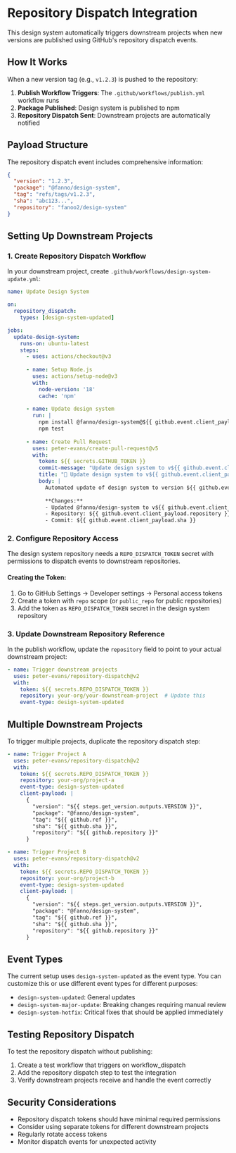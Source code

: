 # Repository Dispatch Integration

This design system automatically triggers downstream projects when new versions are published using GitHub's repository dispatch events.

## How It Works

When a new version tag (e.g., `v1.2.3`) is pushed to the repository:

1. **Publish Workflow Triggers**: The `.github/workflows/publish.yml` workflow runs
2. **Package Published**: Design system is published to npm
3. **Repository Dispatch Sent**: Downstream projects are automatically notified

## Payload Structure

The repository dispatch event includes comprehensive information:

```json
{
  "version": "1.2.3",
  "package": "@fanno/design-system", 
  "tag": "refs/tags/v1.2.3",
  "sha": "abc123...",
  "repository": "fanoo2/design-system"
}
```

## Setting Up Downstream Projects

### 1. Create Repository Dispatch Workflow

In your downstream project, create `.github/workflows/design-system-update.yml`:

```yaml
name: Update Design System

on:
  repository_dispatch:
    types: [design-system-updated]

jobs:
  update-design-system:
    runs-on: ubuntu-latest
    steps:
      - uses: actions/checkout@v3
      
      - name: Setup Node.js
        uses: actions/setup-node@v3
        with:
          node-version: '18'
          cache: 'npm'
      
      - name: Update design system
        run: |
          npm install @fanno/design-system@${{ github.event.client_payload.version }}
          npm test
          
      - name: Create Pull Request
        uses: peter-evans/create-pull-request@v5
        with:
          token: ${{ secrets.GITHUB_TOKEN }}
          commit-message: "Update design system to v${{ github.event.client_payload.version }}"
          title: "🎨 Update design system to v${{ github.event.client_payload.version }}"
          body: |
            Automated update of design system to version ${{ github.event.client_payload.version }}
            
            **Changes:**
            - Updated @fanno/design-system to v${{ github.event.client_payload.version }}
            - Repository: ${{ github.event.client_payload.repository }}
            - Commit: ${{ github.event.client_payload.sha }}
```

### 2. Configure Repository Access

The design system repository needs a `REPO_DISPATCH_TOKEN` secret with permissions to dispatch events to downstream repositories.

#### Creating the Token:
1. Go to GitHub Settings → Developer settings → Personal access tokens
2. Create a token with `repo` scope (or `public_repo` for public repositories)
3. Add the token as `REPO_DISPATCH_TOKEN` secret in the design system repository

### 3. Update Downstream Repository Reference

In the publish workflow, update the `repository` field to point to your actual downstream project:

```yaml
- name: Trigger downstream projects
  uses: peter-evans/repository-dispatch@v2
  with:
    token: ${{ secrets.REPO_DISPATCH_TOKEN }}
    repository: your-org/your-downstream-project  # Update this
    event-type: design-system-updated
```

## Multiple Downstream Projects

To trigger multiple projects, duplicate the repository dispatch step:

```yaml
- name: Trigger Project A
  uses: peter-evans/repository-dispatch@v2
  with:
    token: ${{ secrets.REPO_DISPATCH_TOKEN }}
    repository: your-org/project-a
    event-type: design-system-updated
    client-payload: |
      {
        "version": "${{ steps.get_version.outputs.VERSION }}",
        "package": "@fanno/design-system",
        "tag": "${{ github.ref }}",
        "sha": "${{ github.sha }}",
        "repository": "${{ github.repository }}"
      }

- name: Trigger Project B  
  uses: peter-evans/repository-dispatch@v2
  with:
    token: ${{ secrets.REPO_DISPATCH_TOKEN }}
    repository: your-org/project-b
    event-type: design-system-updated
    client-payload: |
      {
        "version": "${{ steps.get_version.outputs.VERSION }}",
        "package": "@fanno/design-system",
        "tag": "${{ github.ref }}",
        "sha": "${{ github.sha }}",
        "repository": "${{ github.repository }}"
      }
```

## Event Types

The current setup uses `design-system-updated` as the event type. You can customize this or use different event types for different purposes:

- `design-system-updated`: General updates
- `design-system-major-update`: Breaking changes requiring manual review
- `design-system-hotfix`: Critical fixes that should be applied immediately

## Testing Repository Dispatch

To test the repository dispatch without publishing:

1. Create a test workflow that triggers on workflow_dispatch
2. Add the repository dispatch step to test the integration
3. Verify downstream projects receive and handle the event correctly

## Security Considerations

- Repository dispatch tokens should have minimal required permissions
- Consider using separate tokens for different downstream projects
- Regularly rotate access tokens
- Monitor dispatch events for unexpected activity